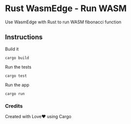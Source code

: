 # Rust WasmEdge - Run WASM

Use WasmEdge with Rust to run WASM fibonacci function

## Instructions

Build it

```
cargo build
```

Run the tests

```
cargo test
```

Run the app

```
cargo run
```

### Credits

Created with Love❤️ using Cargo